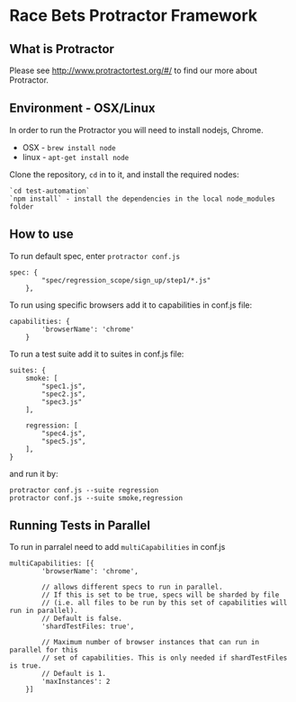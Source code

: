 # Race Bets Protractor Framework

## What is Protractor

Please see http://www.protractortest.org/#/ to find our more about Protractor.

## Environment  - OSX/Linux

In order to run the Protractor you will need to install nodejs, Chrome.

* OSX - `brew install node` 
* linux - `apt-get install node`

Clone the repository, `cd` in to it, and install the required nodes:

    `cd test-automation`
    `npm install` - install the dependencies in the local node_modules folder

## How to use

To run default spec, enter `protractor conf.js`

```
spec: {
        "spec/regression_scope/sign_up/step1/*.js"
    },
```

To run using specific browsers add it to capabilities in conf.js file:

```
capabilities: {
        'browserName': 'chrome'
    }
```

To run a test suite add it to suites in conf.js file:

```
suites: {
    smoke: [ 
        "spec1.js",
        "spec2.js",
        "spec3.js"
    ],

    regression: [
        "spec4.js",
        "spec5.js",
    ],
}
```

and run it by:

```
protractor conf.js --suite regression
protractor conf.js --suite smoke,regression
```

## Running Tests in Parallel

To run in parralel need to add `multiCapabilities` in conf.js

```
multiCapabilities: [{
        'browserName': 'chrome',

        // allows different specs to run in parallel.
        // If this is set to be true, specs will be sharded by file
        // (i.e. all files to be run by this set of capabilities will run in parallel).
        // Default is false.
        'shardTestFiles: true',

        // Maximum number of browser instances that can run in parallel for this
        // set of capabilities. This is only needed if shardTestFiles is true.
        // Default is 1.
        'maxInstances': 2
    }]
```

